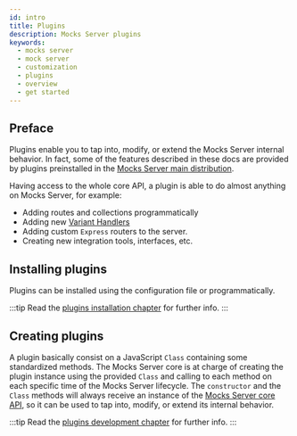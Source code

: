 ```yaml
---
id: intro
title: Plugins
description: Mocks Server plugins
keywords:
  - mocks server
  - mock server
  - customization
  - plugins
  - overview
  - get started
---
```


## Preface

Plugins enable you to tap into, modify, or extend the Mocks Server internal behavior. In fact, some of the features described in these docs are provided by plugins preinstalled in the [Mocks Server main distribution](https://github.com/mocks-server/main/tree/master/packages/main).

Having access to the whole core API, a plugin is able to do almost anything on Mocks Server, for example:

* Adding routes and collections programmatically
* Adding new [Variant Handlers](../variant-handlers/intro.md)
* Adding custom `Express` routers to the server.
* Creating new integration tools, interfaces, etc.

## Installing plugins

Plugins can be installed using the configuration file or programmatically.

:::tip
Read the [plugins installation chapter](./installation.md) for further info.
:::

## Creating plugins

A plugin basically consist on a JavaScript `Class` containing some standardized methods. The Mocks Server core is at charge of creating the plugin instance using the provided `Class` and calling to each method on each specific time of the Mocks Server lifecycle. The `constructor` and the `Class` methods will always receive an instance of the [Mocks Server core API](../api/javascript.md), so it can be used to tap into, modify, or extend its internal behavior.

:::tip
Read the [plugins development chapter](./development.md) for further info.
:::
